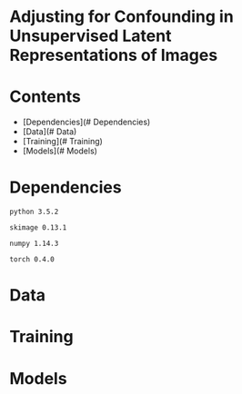 # Adjusting for Confounding in Unsupervised Latent Representations of Images

# Contents

- [Dependencies](# Dependencies)
- [Data](# Data)
- [Training](# Training)
- [Models](# Models)

# Dependencies

`python 3.5.2`

`skimage 0.13.1`

`numpy 1.14.3`

`torch 0.4.0`

# Data 

# Training

# Models
